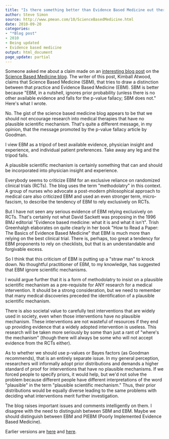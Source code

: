 ```yaml
---
title: "Is there something better than Evidence Based Medicine out there"
author: Steve Simon
source: http://www.pmean.com/10/ScienceBasedMedicine.html
date: 2010-09-20
categories:
- "*Blog post"
- 2010
- Being updated
- Evidence based medicine
output: html_document
page_update: partial
---
```


Someone asked me about a claim made on an [interesting blog post][atw1] on the [Science Based Medicine blog][sbm1]. The writer of this post, Kimball Atwood, claims that Science Based Medicine (SBM), that tries to draw a distinction between that practice and Evidence Based Medicine (EBM). SBM is better because "EBM, in a nutshell, ignores prior probability (unless there is no other available evidence and falls for the p-value fallacy; SBM does not." Here's what I wrote.

<!---More--->

No. The gist of the science based medicine blog appears to be that we should not encourage research into medical therapies that have no plausible scientific mechanism. That's quite a different message, in my opinion, that the message promoted by the p-value fallacy article by Goodman.

I view EBM as a tripod of best available evidence, physician insight and experience, and individual patient preferences. Take away any leg and the tripod falls.

A plausible scientific mechanism is certainly something that can and should be incorporated into physician insight and experience.

Everybody seems to criticize EBM for an exclusive reliance on randomized clinical trials (RCTs). The blog uses the term "methodolatry" in this context. A group of nurses who advocate a post-modern philosophical approach to medical care also criticized EBM and used an even stronger term, micro-fascism, to describe the tendency of EBM to rely exclusively on RCTs.

But I have not seen any serious evidence of EBM relying exclusively on RCTs. That's certainly not what David Sackett was proposing in the 1996 BMJ editorial "Evidence based medicine: what it is and what it isn't". Trish Greenhalgh elaborates on quite clearly in her book "How to Read a Paper: The Basics of Evidence Based Medicine" that EBM is much more than relying on the best clinical trial. There is, perhaps, too great a tendency for EBM proponents to rely on checklists, but that is an understandable and forgivable excess.

So I think that this criticism of EBM is putting up a "straw man" to knock down. No thoughtful practitioner of EBM, to my knowledge, has suggested that EBM ignore scientific mechanisms.

I would argue further that it is a form of methodolatry to insist on a plausible scientific mechanism as a pre-requisite for ANY research for a medical intervention. It should be a strong consideration, but we need to remember that many medical discoveries preceded the identification of a plausible scientific mechanism.

There is also societal value to carefully test interventions that are widely used in society, even when those interventions have no plausible mechanism. These interventions are not wasteful of resources if they end up providing evidence that a widely adopted intervention is useless. This research will be taken more seriously by some than just a rant of "where's the mechanism" (though there will always be some who will not accept evidence from the RCTs either).

As to whether we should use p-values or Bayes factors (as Goodman recommends), that is an entirely separate issue. In my general perception, researchers will informally adopt prior distributions and demands a higher standard of proof for interventions that have no plausible mechanisms. If we forced people to specify priors, it would help, but we'd not solve the problem because different people have different interpretations of the word "plausible" in the term "plausible scientific mechanism." Thus, their prior distributions would be equally diverse leading to the same problems with deciding what interventions merit further investigation.

The blog raises important issues and comments intelligently on them. I disagree with the need to distinguish between SBM and EBM. Maybe we should distinguish between EBM and PIEBM (Poorly Implemented Evidence Based Medicine).

Earlier versions are [here][sim1] and [here][sim2].

[sim1]: http://www.pmean.com/10/ScienceBasedMedicine.html
[sim2]: http://new.pmean.com/science-based-medicine/

[atw1]: https://sciencebasedmedicine.org/evidence-based-medicine-human-studies-ethics-and-the-gonzalez-regimen-a-disappointing-editorial-in-the-journal-of-clinical-oncology-part-1/

[sbm1]: https://sciencebasedmedicine.org/
